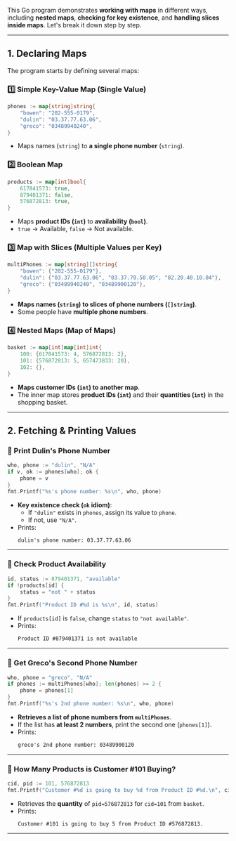 This Go program demonstrates **working with maps** in different ways, including **nested maps**, **checking for key existence**, and **handling slices inside maps**. Let's break it down step by step.

---

## **1. Declaring Maps**
The program starts by defining several maps:

### **1️⃣ Simple Key-Value Map (Single Value)**
```go
phones := map[string]string{
    "bowen": "202-555-0179",
    "dulin": "03.37.77.63.06",
    "greco": "03489940240",
}
```
- Maps names (`string`) to **a single phone number** (`string`).

### **2️⃣ Boolean Map**
```go
products := map[int]bool{
    617841573: true,
    879401371: false,
    576872813: true,
}
```
- Maps **product IDs (`int`)** to **availability (`bool`)**.
- `true` → Available, `false` → Not available.

### **3️⃣ Map with Slices (Multiple Values per Key)**
```go
multiPhones := map[string][]string{
    "bowen": {"202-555-0179"},
    "dulin": {"03.37.77.63.06", "03.37.70.50.05", "02.20.40.10.04"},
    "greco": {"03489940240", "03489900120"},
}
```
- **Maps names (`string`) to slices of phone numbers (`[]string`)**.
- Some people have **multiple phone numbers**.

### **4️⃣ Nested Maps (Map of Maps)**
```go
basket := map[int]map[int]int{
    100: {617841573: 4, 576872813: 2},
    101: {576872813: 5, 657473833: 20},
    102: {},
}
```
- **Maps customer IDs (`int`) to another map**.
- The inner map stores **product IDs (`int`)** and their **quantities (`int`)** in the shopping basket.

---

## **2. Fetching & Printing Values**

### **🔹 Print Dulin's Phone Number**
```go
who, phone := "dulin", "N/A"
if v, ok := phones[who]; ok {
    phone = v
}
fmt.Printf("%s's phone number: %s\n", who, phone)
```
- **Key existence check (`ok` idiom)**:  
  - If `"dulin"` exists in `phones`, assign its value to `phone`.
  - If not, use `"N/A"`.
- Prints:  
  ```
  dulin's phone number: 03.37.77.63.06
  ```

---

### **🔹 Check Product Availability**
```go
id, status := 879401371, "available"
if !products[id] {
    status = "not " + status
}
fmt.Printf("Product ID #%d is %s\n", id, status)
```
- If `products[id]` is `false`, change `status` to `"not available"`.
- Prints:
  ```
  Product ID #879401371 is not available
  ```

---

### **🔹 Get Greco's Second Phone Number**
```go
who, phone = "greco", "N/A"
if phones := multiPhones[who]; len(phones) >= 2 {
    phone = phones[1]
}
fmt.Printf("%s's 2nd phone number: %s\n", who, phone)
```
- **Retrieves a list of phone numbers from `multiPhones`**.
- If the list has **at least 2 numbers**, print the second one (`phones[1]`).
- Prints:
  ```
  greco's 2nd phone number: 03489900120
  ```

---

### **🔹 How Many Products is Customer #101 Buying?**
```go
cid, pid := 101, 576872813
fmt.Printf("Customer #%d is going to buy %d from Product ID #%d.\n", cid, basket[cid][pid], pid)
```
- Retrieves the **quantity** of `pid=576872813` for `cid=101` from `basket`.
- Prints:
  ```
  Customer #101 is going to buy 5 from Product ID #576872813.
  ```

---
